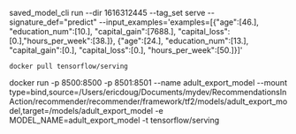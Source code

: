 

saved_model_cli run --dir 1616312445 --tag_set serve --signature_def="predict" --input_examples='examples=[{"age":[46.], "education_num":[10.], "capital_gain":[7688.], "capital_loss":[0.],"hours_per_week":[38.]}, {"age":[24.], "education_num":[13.], "capital_gain":[0.], "capital_loss":[0.], "hours_per_week":[50.]}]'



```
docker pull tensorflow/serving
```

docker run -p 8500:8500 -p 8501:8501 --name adult_export_model --mount type=bind,source=/Users/ericdoug/Documents/mydev/RecommendationsInAction/recommender/recommender/framework/tf2/models/adult_export_model,target=/models/adult_export_model -e MODEL_NAME=adult_export_model -t tensorflow/serving

